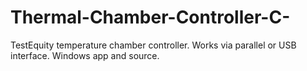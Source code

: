 # Thermal-Chamber-Controller-C-
TestEquity temperature chamber controller.  Works via parallel or USB interface.   Windows app and source.
